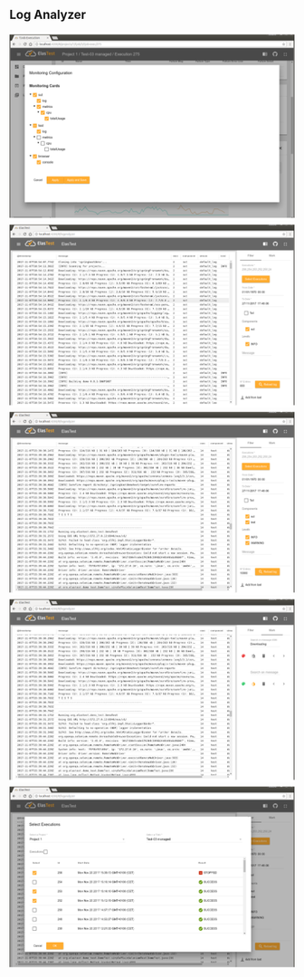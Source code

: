 <div class="range range-xs-left">
<div class="cell-xs-10 cell-lg-6 text-md-left inset-md-right-80 cell-lg-push-1 offset-top-50 offset-lg-top-0">
<h2 id="content" class="h1">Log Analyzer</h2>
<div class="offset-top-30 offset-md-top-50">
</div>
</div>
</div>

<div class="docs-gallery inline-block">
    <a data-fancybox="gallery-1" href="/docs/log-analyzer/images/log-analizer1.png"><img class="img-responsive img-wellcome" src="/docs/log-analyzer/images/log-analizer1.png"/></a>
    <a data-fancybox="gallery-1" href="/docs/log-analyzer/images/log-analizer2.png"><img class="img-responsive img-wellcome" src="/docs/log-analyzer/images/log-analizer2.png"/></a>
    <a data-fancybox="gallery-1" href="/docs/log-analyzer/images/log-analizer3.png"><img class="img-responsive img-wellcome" src="/docs/log-analyzer/images/log-analizer3.png"/></a>
    <a data-fancybox="gallery-1" href="/docs/log-analyzer/images/log-analizer4.png"><img class="img-responsive img-wellcome" src="/docs/log-analyzer/images/log-analizer4.png"/></a>
    <a data-fancybox="gallery-1" href="/docs/log-analyzer/images/log-analizer5.png"><img class="img-responsive img-wellcome" src="/docs/log-analyzer/images/log-analizer5.png"/></a>
</div>

<script src="//code.jquery.com/jquery-3.2.1.min.js"></script>
<link rel="stylesheet" href="https://cdnjs.cloudflare.com/ajax/libs/fancybox/3.2.5/jquery.fancybox.min.css" />
<script src="https://cdnjs.cloudflare.com/ajax/libs/fancybox/3.2.5/jquery.fancybox.min.js"></script>

<script>
var galleries = $('div.docs-gallery');
for (var i = 1; i <= galleries.length; i++) {
    $().fancybox({
    selector : '[data-fancybox="gallery-' + i + '"]',
    infobar : true,
    arrows : false,
    loop: false,
    protect: true,
    transitionEffect: 'slide',
    buttons : [
        'close'
    ],
    clickOutside : 'close',
    clickSlide   : 'close',
  });
}
</script>
